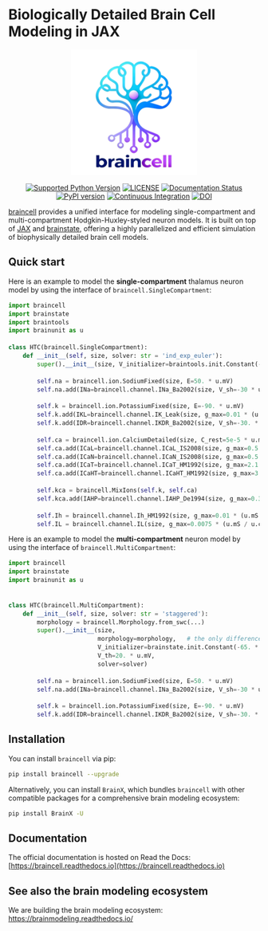 

# Biologically Detailed Brain Cell Modeling in JAX

<p align="center">
  	<img alt="Header image of BrainCell." src="https://raw.githubusercontent.com/chaobrain/braincell/main/docs/_static/braincell.png" width=50%>
</p> 



<p align="center">
	<a href="https://pypi.org/project/braincell/"><img alt="Supported Python Version" src="https://img.shields.io/pypi/pyversions/braincell"></a>
	<a href="https://github.com/chaobrain/braincell/blob/main/LICENSE"><img alt="LICENSE" src="https://img.shields.io/badge/License-Apache%202.0-blue.svg"></a>
    <a href='https://braincell.readthedocs.io/?badge=latest'>
        <img src='https://readthedocs.org/projects/braincell/badge/?version=latest' alt='Documentation Status' />
    </a>  	
    <a href="https://badge.fury.io/py/braincell"><img alt="PyPI version" src="https://badge.fury.io/py/braincell.svg"></a>
    <a href="https://github.com/chaobrain/braincell/actions/workflows/CI.yml"><img alt="Continuous Integration" src="https://github.com/chaobrain/braincell/actions/workflows/CI.yml/badge.svg"></a>
    <a href="https://doi.org/10.5281/zenodo.14969987"><img src="https://zenodo.org/badge/825447742.svg" alt="DOI"></a>
</p>



[braincell](https://github.com/chaobrain/braincell) provides a unified interface for modeling single-compartment and multi-compartment Hodgkin-Huxley-styled neuron models. 
It is built on top of [JAX](https://github.com/jax-ml/jax) and [brainstate](https://github.com/chaobrain/brainstate), offering a highly parallelized and efficient simulation 
of biophysically detailed brain cell models.






## Quick start


Here is an example to model the **single-compartment** thalamus neuron model by using the interface of `braincell.SingleCompartment`:

```python
import braincell
import brainstate
import braintools
import brainunit as u

class HTC(braincell.SingleCompartment):
    def __init__(self, size, solver: str = 'ind_exp_euler'):
        super().__init__(size, V_initializer=braintools.init.Constant(-65. * u.mV), V_th=20. * u.mV, solver=solver)

        self.na = braincell.ion.SodiumFixed(size, E=50. * u.mV)
        self.na.add(INa=braincell.channel.INa_Ba2002(size, V_sh=-30 * u.mV))

        self.k = braincell.ion.PotassiumFixed(size, E=-90. * u.mV)
        self.k.add(IKL=braincell.channel.IK_Leak(size, g_max=0.01 * (u.mS / u.cm ** 2)))
        self.k.add(IDR=braincell.channel.IKDR_Ba2002(size, V_sh=-30. * u.mV, phi=0.25))

        self.ca = braincell.ion.CalciumDetailed(size, C_rest=5e-5 * u.mM, tau=10. * u.ms, d=0.5 * u.um)
        self.ca.add(ICaL=braincell.channel.ICaL_IS2008(size, g_max=0.5 * (u.mS / u.cm ** 2)))
        self.ca.add(ICaN=braincell.channel.ICaN_IS2008(size, g_max=0.5 * (u.mS / u.cm ** 2)))
        self.ca.add(ICaT=braincell.channel.ICaT_HM1992(size, g_max=2.1 * (u.mS / u.cm ** 2)))
        self.ca.add(ICaHT=braincell.channel.ICaHT_HM1992(size, g_max=3.0 * (u.mS / u.cm ** 2)))

        self.kca = braincell.MixIons(self.k, self.ca)
        self.kca.add(IAHP=braincell.channel.IAHP_De1994(size, g_max=0.3 * (u.mS / u.cm ** 2)))

        self.Ih = braincell.channel.Ih_HM1992(size, g_max=0.01 * (u.mS / u.cm ** 2), E=-43 * u.mV)
        self.IL = braincell.channel.IL(size, g_max=0.0075 * (u.mS / u.cm ** 2), E=-70 * u.mV)

```


Here is an example to model the **multi-compartment** neuron model by using the interface of `braincell.MultiCompartment`:


```python
import braincell
import brainstate
import brainunit as u


class HTC(braincell.MultiCompartment):
    def __init__(self, size, solver: str = 'staggered'):
        morphology = braincell.Morphology.from_swc(...)
        super().__init__(size, 
                         morphology=morphology,   # the only difference from SingleCompartment
                         V_initializer=brainstate.init.Constant(-65. * u.mV), 
                         V_th=20. * u.mV, 
                         solver=solver)
        
        self.na = braincell.ion.SodiumFixed(size, E=50. * u.mV)
        self.na.add(INa=braincell.channel.INa_Ba2002(size, V_sh=-30 * u.mV))

        self.k = braincell.ion.PotassiumFixed(size, E=-90. * u.mV)
        self.k.add(IDR=braincell.channel.IKDR_Ba2002(size, V_sh=-30. * u.mV, phi=0.25))

```



## Installation

You can install ``braincell`` via pip:

```bash
pip install braincell --upgrade
```


Alternatively, you can install `BrainX`, which bundles `braincell` with other compatible packages for a comprehensive brain modeling ecosystem:

```bash
pip install BrainX -U
```


## Documentation

The official documentation is hosted on Read the Docs: [https://braincell.readthedocs.io](https://braincell.readthedocs.io)



## See also the brain modeling ecosystem

We are building the brain modeling ecosystem: https://brainmodeling.readthedocs.io/

